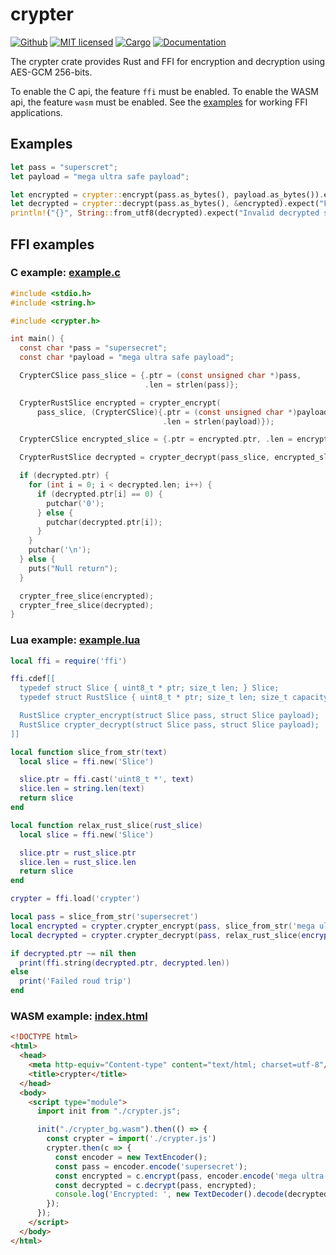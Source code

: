 # crypter
[![Github](https://github.com/m-lima/crypter/workflows/build/badge.svg)](https://github.com/m-lima/crypter/actions?workflow=build)
[![MIT licensed](https://img.shields.io/badge/license-MIT-blue.svg)](LICENSE)
[![Cargo](https://img.shields.io/crates/v/crypter.svg)](https://crates.io/crates/crypter)
[![Documentation](https://docs.rs/crypter/badge.svg)](https://docs.rs/crypter)

The crypter crate provides Rust and FFI for encryption and decryption using AES-GCM 256-bits.

To enable the C api, the feature `ffi` must be enabled.
To enable the WASM api, the feature `wasm` must be enabled.
See the [examples](../../blob/master/ffi/examples) for working FFI applications.

## Examples

```rust
let pass = "superscret";
let payload = "mega ultra safe payload";

let encrypted = crypter::encrypt(pass.as_bytes(), payload.as_bytes()).expect("Failed to encrypt");
let decrypted = crypter::decrypt(pass.as_bytes(), &encrypted).expect("Failed to decrypt");
println!("{}", String::from_utf8(decrypted).expect("Invalid decrypted string"));
```

## FFI examples
### C example: [example.c](../../blob/master/ffi/examples/c/example.c)
```c
#include <stdio.h>
#include <string.h>

#include <crypter.h>

int main() {
  const char *pass = "supersecret";
  const char *payload = "mega ultra safe payload";

  CrypterCSlice pass_slice = {.ptr = (const unsigned char *)pass,
                              .len = strlen(pass)};

  CrypterRustSlice encrypted = crypter_encrypt(
      pass_slice, (CrypterCSlice){.ptr = (const unsigned char *)payload,
                                  .len = strlen(payload)});

  CrypterCSlice encrypted_slice = {.ptr = encrypted.ptr, .len = encrypted.len};

  CrypterRustSlice decrypted = crypter_decrypt(pass_slice, encrypted_slice);

  if (decrypted.ptr) {
    for (int i = 0; i < decrypted.len; i++) {
      if (decrypted.ptr[i] == 0) {
        putchar('0');
      } else {
        putchar(decrypted.ptr[i]);
      }
    }
    putchar('\n');
  } else {
    puts("Null return");
  }

  crypter_free_slice(encrypted);
  crypter_free_slice(decrypted);
}
```

### Lua example: [example.lua](../../blob/master/ffi/examples/lua/example.lua)
```lua
local ffi = require('ffi')

ffi.cdef[[
  typedef struct Slice { uint8_t * ptr; size_t len; } Slice;
  typedef struct RustSlice { uint8_t * ptr; size_t len; size_t capacity; } RustSlice;

  RustSlice crypter_encrypt(struct Slice pass, struct Slice payload);
  RustSlice crypter_decrypt(struct Slice pass, struct Slice payload);
]]

local function slice_from_str(text)
  local slice = ffi.new('Slice')

  slice.ptr = ffi.cast('uint8_t *', text)
  slice.len = string.len(text)
  return slice
end

local function relax_rust_slice(rust_slice)
  local slice = ffi.new('Slice')

  slice.ptr = rust_slice.ptr
  slice.len = rust_slice.len
  return slice
end

crypter = ffi.load('crypter')

local pass = slice_from_str('supersecret')
local encrypted = crypter.crypter_encrypt(pass, slice_from_str('mega ultra safe payload'))
local decrypted = crypter.crypter_decrypt(pass, relax_rust_slice(encrypted))

if decrypted.ptr ~= nil then
  print(ffi.string(decrypted.ptr, decrypted.len))
else
  print('Failed roud trip')
end
```

### WASM example: [index.html](../../blob/master/ffi/examples/wasm/index.html)
```html
<!DOCTYPE html>
<html>
  <head>
    <meta http-equiv="Content-type" content="text/html; charset=utf-8"/>
    <title>crypter</title>
  </head>
  <body>
    <script type="module">
      import init from "./crypter.js";

      init("./crypter_bg.wasm").then(() => {
        const crypter = import('./crypter.js')
        crypter.then(c => {
          const encoder = new TextEncoder();
          const pass = encoder.encode('supersecret');
          const encrypted = c.encrypt(pass, encoder.encode('mega ultra safe payload'));
          const decrypted = c.decrypt(pass, encrypted);
          console.log('Encrypted: ', new TextDecoder().decode(decrypted));
        });
      });
    </script>
  </body>
</html>
```
